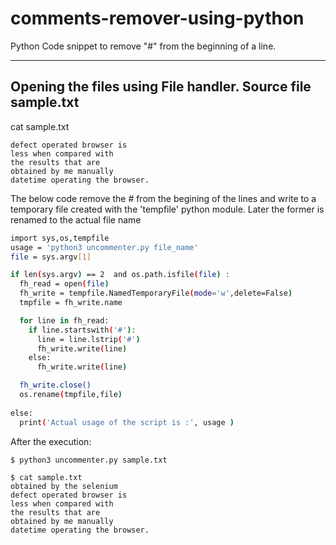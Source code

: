 # comments-remover-using-python
Python Code snippet to remove "#" from the beginning of a line.

---
Opening the files using File handler. 
Source file sample.txt
---
cat sample.txt
```obtained by the selenium
defect operated browser is 
less when compared with 
the results that are 
obtained by me manually
datetime operating the browser.
```
The below code remove the # from the begining of the lines and write to a temporary file created with the 'tempfile' python module. Later the former is renamed to the actual file name
```sh
import sys,os,tempfile
usage = 'python3 uncommenter.py file_name'
file = sys.argv[1]

if len(sys.argv) == 2  and os.path.isfile(file) :
  fh_read = open(file)
  fh_write = tempfile.NamedTemporaryFile(mode='w',delete=False)
  tmpfile = fh_write.name

  for line in fh_read:
    if line.startswith('#'):
      line = line.lstrip('#')
      fh_write.write(line)
    else:
      fh_write.write(line) 

  fh_write.close() 
  os.rename(tmpfile,file)
  
else:
  print('Actual usage of the script is :', usage )

```

After the execution:
```
$ python3 uncommenter.py sample.txt

$ cat sample.txt
obtained by the selenium
defect operated browser is 
less when compared with 
the results that are 
obtained by me manually
datetime operating the browser. 
```
